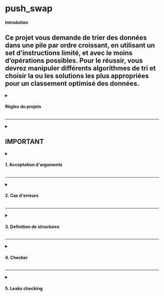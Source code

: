 # push_swap

#### Introdution
Ce projet vous demande de trier des données dans une pile par ordre croissant, en utilisant un set d’instructions limité, et avec le moins d’opérations possibles. Pour le réussir, vous devrez manipuler différents algorithmes de tri et choisir la ou les solutions les plus appropriées pour un classement optimisé des données.
----
<details><summary> 

#### Règles du projets

</summary>
Écrire un programme en C nommé `push_swap` qui trie les données et affiche sur la sortie standard le plus petit programme, fait d’instructions du langage Push swap, permettant de trier les entiers passés en paramètres.

Le jeu est constitué de 2 piles nommées a et b.

- Au départ la pile a contient une quantité aléatoire de négatif et/ou des nombres positifs qui ne peuvent pas être dupliqués. **La pile b est vide.**
- **Le but du jeu est de trier les nombres de la pile a par ordre croissant**. Pour ce faire, vous disposez des instructions suivantes :
- `sa` (swap a) : Intervertit les 2 premiers éléments au sommet de la pile a. Ne fait rien s’il n’y en a qu’un ou aucun.
- `sb` (swap b ) : Intervertit les 2 premiers éléments au sommet de la pile b. Ne fait rien s’il n’y en a qu’un ou aucun.
- `ss` : `sa` et `sb` en même temps.
- `pa` (push a) : Prend le premier élément au sommet de b et le met sur a. Ne fait rien si b est vide.
- `pb` (push b) : Prend le premier élément au sommet de a et le met sur b. Ne fait rien si a est vide.
- `ra` (rotate a) : Décale d’une position vers le haut tous les élements de la pile a. Le premier élément devient le dernier.
- `rb` (rotate b) : Décale d’une position vers le haut tous les élements de la pile b. Le premier élément devient le dernier.
- `rr` : `ra` et `rb` en même temps.
- `rra` (reverse rotate a) : Décale d’une position vers le bas tous les élements de la pile a. Le dernier élément devient le premier.
- `rrb` (reverse rotate b) : Décale d’une position vers le bas tous les élements de la pile b. Le dernier élément devient le premier.
- `rrr` : rra et rrb en même temps.</details>

---

<details><summary> 


## IMPORTANT

<details><summary> 

#### 1. Acceptation d'arguments

</summary> 

Les arguments peuvent être donné par deux manière:

1) Plusieurs chaînes de caractères:
```c
./push_swap 1 2 3
```
2) Une chaîne de caractère:

```c
./push_swap "1 2 3"
```

</details>

---


<details><summary> 

#### 2. Cas d'erreurs

</summary> 

```diff
- Si aucun argument n’est spécifié, le programme ne doit rien afficher.
- Si il y un seul nombre qui entre dans les limites de int, le programme ne fait rien.
 ```
 Il y a erreur si:
 
- Si l'argument n'est pas un `int`, c'est-à-dire si l'argument est plus grand que INT_MAX ou plus petit que INT_MIN;
- Si l'argument n'est pas un `int`, c'est-à-dire que c'est un `char` (p.ex.  `zero` n'est pas un `int` mais une chaîne de caractères);
- S'il y a des doublons dans les arguments.

Par exemple les cas suivants doivent afficher le message d'erreur:

```c
./push_swap 1 2 3 999999999999999999999999999999999999999999999
./push_swap 1 2 3 -999999999999999999999999999999999999999999999
./push_swap 1 2 3 +999999999999999999999999999999999999999999999
./push_swap 1 2 3 3
./push_swap 1 2 3 four
 diff
./push_swap "one"
./push_swap bonjour
```

<details><summary> 

##### Message d'erreur

</summary> 

##### Le message d'erreur est affiché à l'aide de la fonction `write` ou `ft_putchar_fd` de la libft afin de pouvoir indiquer un message d'erreur sur la sortie d'erreur stderr qui est le numéro **2**. Ensuite on ferme le programme avec `exit(0)`, où `0` indique que le programme s'ext exécuté correctement.

Voici deux exemples de fonction qui affiche le message d'erreur:
 
```c
void error_msg_stop(void)
{
     write(2, "Error\n", 6);
     exit(0);
}
```

ou

```c
void error_msg_stop(void)
{
     ft_putchar_fd("Error\n", 2);
     exit(0);
}
```
</details>

<details><summary> 

##### Dépassement des valeurs limites des `int`.
</summary> 

##### Problème: `ft_atoi()` ne permet pas de gérer le dépassement de `INT_MIN` et `INT_MAX` de manière fiable. Une valeur qui dépassera les limites de `int` sera transformé en une valeur qui entre dans les limites. 

P.ex.
```
Input:

int a = 99999999999999999999999999999999999999;
printf("%d", a);

Output:
-1
```

Pour gérer ce problème, j'ai décidé vérifier s'il y a des erreurs avant d'utiliser `ft_atoi()`. Les arguments étant des strings, j'ai utilisé `ft_strlen()` et `ft_strncmp()`.

Voici un exemple:

```c
void    negative_int_check(char *str)
{
    char    *s_int_min;
    int     len;

    if (!str)
        return ;
    s_int_min = "-2147483648";
    len = ft_strlen(str);
    if (len > 11)
        error_msg_stop();
    if (len == 11 && ft_strncmp(s_int_min, str, 11) < 0)
        error_msg_stop();
}
```
</details>



</details>

---
<details><summary> 

#### 3. Definition de structures

</summary> 

```c
typedef struct s_stack
{
     int              content;
     int              index;
     int              position;
     struct s_stack    *next;
}                     t_stack;
```

</details>

---

<details><summary> 

#### 4. Checker

</summary> 

- Checker de l'école 42 (les droits d'exécution doivent être activés `chmod +x checker_Mac`


```c
ARG="4 67 3 87 23"; ./push_swap $ARG | ./checker_Mac $ARG

./push_swap 4 5 7 | ./checker_Mac $ARG
```
- Checker Random - génère des nombres aléatoires et utilise le checker de l'école 42 pour vérifier si le résultat est juste.

Placer les fichiers `random.sh`, `random.ruby` et `checker` dans le dossier push_swap, et exécuter le script en indiquant le nombre d'arguments que vous voulez. P.ex. pour 150 nombres:

```
bash random.sh 500
```

</details>

---

<details><summary> 

#### 5. Leaks checking 

</summary>

Deux manières pour vérifier pour des leaks:

1) Dans le fichier `Makefile`:

```c
CFLAGS = -Wall -Wextra -Werror -g -fsanitize=address -fno-omit-frame-pointer
```
2) Lors de l'exécution du programme:

```c
leaks -atExit -- ./push_swap 5 32 147 8 
```

 

</details>
